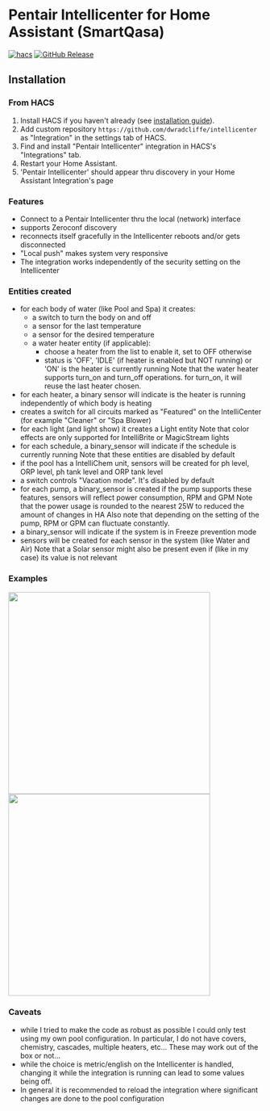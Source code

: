 # Pentair Intellicenter for Home Assistant (SmartQasa)

[![hacs][hacsbadge]][hacs]
[![GitHub Release][releases-shield]][releases]

## Installation

### From HACS

1. Install HACS if you haven't already (see [installation guide](https://hacs.netlify.com/docs/installation/manual)).
2. Add custom repository `https://github.com/dwradcliffe/intellicenter` as "Integration" in the settings tab of HACS.
3. Find and install "Pentair Intellicenter" integration in HACS's "Integrations" tab.
4. Restart your Home Assistant.
5. 'Pentair Intellicenter' should appear thru discovery in your Home Assistant Integration's page

### Features

- Connect to a Pentair Intellicenter thru the local (network) interface
- supports Zeroconf discovery
- reconnects itself gracefully in the Intellicenter reboots and/or gets disconnected
- "Local push" makes system very responsive
- The integration works independently of the security setting on the Intellicenter

### Entities created

- for each body of water (like Pool and Spa) it creates:
    - a switch to turn the body on and off
    - a sensor for the last temperature
    - a sensor for the desired temperature
    - a water heater entity (if applicable):
        - choose a heater from the list to enable it, set to OFF otherwise
        - status is 'OFF', 'IDLE' (if heater is enabled but NOT running) or
          'ON' is the heater is currently running
        Note that the water heater supports turn_on and turn_off operations.
        for turn_on, it will reuse the last heater chosen.
- for each heater, a binary sensor will indicate is the heater is running
  independently of which body is heating
- creates a switch for all circuits marked as "Featured" on the IntelliCenter
  (for example "Cleaner" or "Spa Blower)
- for each light (and light show) it creates a Light entity
  Note that color effects are only supported for IntelliBrite or MagicStream lights
- for each schedule, a binary_sensor will indicate if the schedule is currently running
  Note that these entities are disabled by default
- if the pool has a IntelliChem unit, sensors will be created for
  ph level, ORP level, ph tank level and ORP tank level
- a switch controls "Vacation mode". It's disabled by default
- for each pump, a binary_sensor is created
  if the pump supports these features, sensors will reflect power consumption, RPM and GPM
  Note that the power usage is rounded to the nearest 25W to reduced the amount of changes in HA
  Also note that depending on the setting of the pump, RPM or GPM can fluctuate constantly.
- a binary_sensor will indicate if the system is in Freeze prevention mode
- sensors will be created for each sensor in the system (like Water and Air)
  Note that a Solar sensor might also be present even if (like in my case) its value
  is not relevant

### Examples

<img src="device_info.png" width="400"/>

<img src="entities.png" width="400"/>

### Caveats

- while I tried to make the code as robust as possible I could only test using
  my own pool configuration. In particular, I do not have covers, chemistry, cascades,
  multiple heaters, etc... These may work out of the box or not...
- while the choice is metric/english on the Intellicenter is handled, changing it
  while the integration is running can lead to some values being off.
- In general it is recommended to reload the integration where significant changes are done to the pool configuration

[hacs]: https://github.com/hacs/integration
[hacsbadge]: https://img.shields.io/badge/HACS-Custom-orange
[releases-shield]: https://img.shields.io/github/v/release/dwradcliffe/intellicenter
[releases]: https://github.com/dwradcliffe/intellicenter/releases
